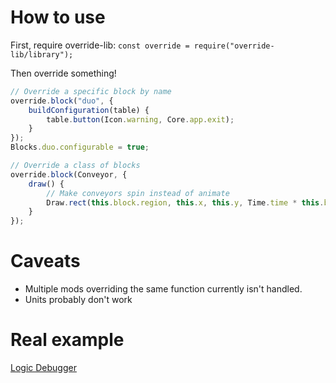 # How to use

First, require override-lib: `const override = require("override-lib/library");`

Then override something!

```js
// Override a specific block by name
override.block("duo", {
	buildConfiguration(table) {
		table.button(Icon.warning, Core.app.exit);
	}
});
Blocks.duo.configurable = true;

// Override a class of blocks
override.block(Conveyor, {
	draw() {
		// Make conveyors spin instead of animate
		Draw.rect(this.block.region, this.x, this.y, Time.time * this.block.speed);
	}
});
```

# Caveats

- Multiple mods overriding the same function currently isn't handled.
- Units probably don't work

# Real example

[Logic Debugger](https://github.com/DeltaNedas/ldb)
